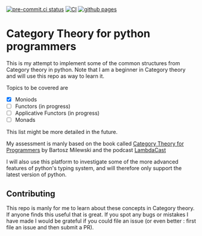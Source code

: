 [![pre-commit.ci status](https://results.pre-commit.ci/badge/github/finsberg/category-theory-python/master.svg)](https://results.pre-commit.ci/latest/github/finsberg/category-theory-python/master)
[![CI](https://github.com/finsberg/category-theory-python/actions/workflows/main.yml/badge.svg)](https://github.com/finsberg/category-theory-python/actions/workflows/main.yml)
[![github pages](https://github.com/finsberg/category-theory-python/actions/workflows/github-pages.yml/badge.svg)](https://github.com/finsberg/category-theory-python/actions/workflows/github-pages.yml)

# Category Theory for python programmers

This is my attempt to implement some of the common structures from Category theory in python. Note that I am a beginner in Category theory and will use this repo as way to learn it.

Topics to be covered are

- [x] Moniods
- [ ] Functors (in progress)
- [ ] Applicative Functors (in progress)
- [ ] Monads

This list might be more detailed in the future.

My assessment is manly based on the book called [Category Theory for Programmers](https://bartoszmilewski.com/2014/10/28/category-theory-for-programmers-the-preface/) by Bartosz Milewski and the podcast [LambdaCast](https://soundcloud.com/lambda-cast)

I will also use this platform to investigate some of the more advanced features of python's typing system, and will therefore only support the latest version of python.


## Contributing
This repo is manly for me to learn about these concepts in Category theory. If anyone finds this useful that is great. If you spot any bugs or mistakes I have made I would be grateful if you could file an issue (or even better : first file an issue and then submit a PR).
